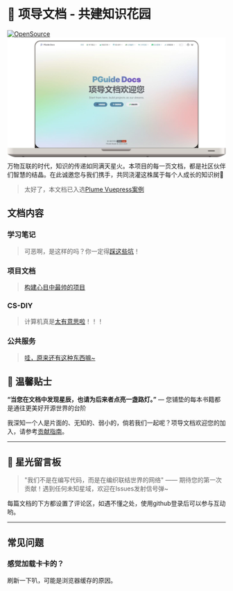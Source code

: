 # 🌱 项导文档 - 共建知识花园
[![OpenSource](https://img.shields.io/badge/%E2%9A%99%EF%B8%8F-%E5%BC%80%E6%BA%90%E4%B9%8B%E6%97%85-brightgreen)](https://opensource.org)
![pguide-doc.jpg](docs/.vuepress/public/src/pguide-doc.jpg)
万物互联的时代，知识的传递如同满天星火。本项目的每一页文档，都是社区伙伴们智慧的结晶。在此诚邀您与我们携手，共同浇灌这株属于每个人成长的知识树👫

> 太好了，本文档已入选[Plume Vuepress案例](https://theme-plume.vuejs.press/demos/#%E6%96%87%E6%A1%A3)

## 文档内容

### 学习笔记

> 可恶啊，是这样的吗？你一定得[踩这些坑](/learning-notes/)！

### 项目文档

> [构建心目中最帅的项目](/project-docs/cqmua-center/)

### CS-DIY

> 计算机真是[太有意思啦](/cs-diy/)！！！

### 公共服务

> [哇，原来还有这种东西嘛~](/public-service/)

## 🌟 温馨贴士
**“当您在文档中发现星辰，也请为后来者点亮一盏路灯。”** — 您铺垫的每本书籍都是通往更美好开源世界的台阶

我深知一个人是片面的、无知的、弱小的，倘若我们一起呢？项导文档欢迎您的加入，请参考[贡献指南](/contribute/)。

---



## 🌈 星光留言板
> "我们不是在编写代码，而是在编织联结世界的网络" —— 期待您的第一次贡献！遇到任何未知星域，欢迎在Issues发射信号弹~

每篇文档的下方都设置了评论区，如遇不懂之处，使用github登录后可以参与互动哟。

--- 

## 常见问题

### 感觉加载卡卡的？

刷新一下叭，可能是浏览器缓存的原因。